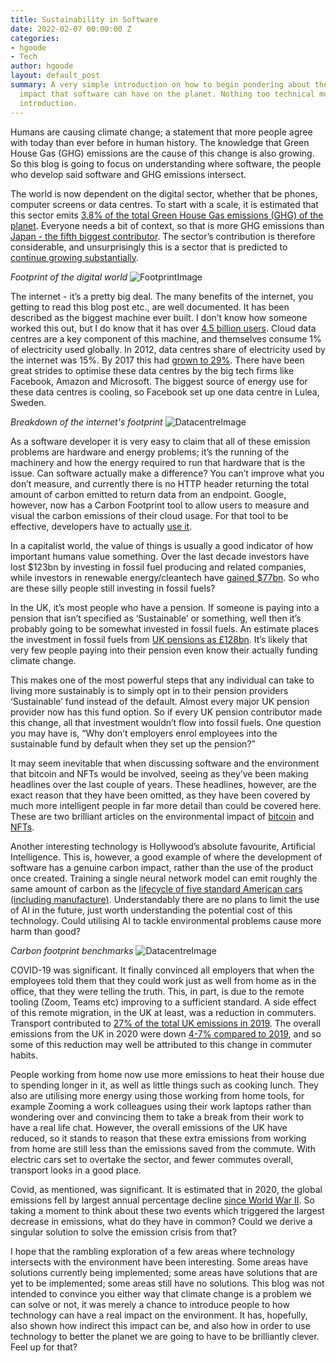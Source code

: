```yaml
---
title: Sustainability in Software
date: 2022-02-07 00:00:00 Z
categories:
- hgoode
- Tech
author: hgoode
layout: default_post
summary: A very simple introduction on how to begin pondering about the environmental
  impact that software can have on the planet. Nothing too technical more just an
  introduction.
---
```


Humans are causing climate change; a statement that more people agree with today than ever before in human history. The knowledge that Green House Gas (GHG) emissions are the cause of this change is also growing. So this blog is going to focus on understanding where software, the people who develop said software and GHG emissions intersect.

The world is now dependent on the digital sector, whether that be phones, computer screens or data centres. To start with a scale, it is estimated that this sector emits [3.8% of the total Green House Gas emissions (GHG) of the planet](https://www.greenit.fr/wp-content/uploads/2019/11/GREENIT_EENM_etude_EN_accessible.pdf). Everyone needs a bit of context, so that is more GHG emissions than [Japan - the fifth biggest contributor](https://www.worldometers.info/co2-emissions/co2-emissions-by-country/). The sector’s contribution is therefore considerable, and unsurprisingly this is a sector that is predicted to [continue growing substantially](https://medium.com/@albertfourage/internet-has-a-dirty-little-secret-e750cabe7349).

*Footprint of the digital world*
![FootprintImage]({{site.github.url}}/hgoode/assets/footprint_of_digital_world.png)

The internet - it’s a pretty big deal. The many benefits of the internet, you getting to read this blog post etc., are well documented. It has been described as the biggest machine ever built. I don’t know how someone worked this out, but I do know that it has over [4.5 billion users](https://www.statista.com/statistics/617136/digital-population-worldwide/). Cloud data centres are a key component of this machine, and themselves consume 1% of electricity used globally. In 2012, data centres share of electricity used by the internet was 15%. By 2017 this had [grown to 29%](https://www.climatecare.org/resources/news/infographic-carbon-footprint-internet/). There have been great strides to optimise these data centres by the big tech firms like Facebook, Amazon and Microsoft. The biggest source of energy use for these data centres is cooling, so Facebook set up one data centre in Lulea, Sweden.

*Breakdown of the internet's footprint*
![DatacentreImage]({{site.github.url}}/hgoode/assets/datacentre_contribution.png)

As a software developer it is very easy to claim that all of these emission problems are hardware and energy problems; it’s the running of the machinery and how the energy required to run that hardware that is the issue. Can software actually make a difference? You can’t improve what you don’t measure, and currently there is no HTTP header returning the total amount of carbon emitted to return data from an endpoint. Google, however, now has a Carbon Footprint tool to allow users to measure and visual the carbon emissions of their cloud usage. For that tool to be effective, developers have to actually [use it](https://cloud.google.com/carbon-footprint).

In a capitalist world, the value of things is usually a good indicator of how important humans value something. Over the last decade investors have lost $123bn by investing in fossil fuel producing and related companies, while investors in renewable energy/cleantech have [gained $77bn](https://carbontracker.org/reports/a-tale-of-two-share-issues/). So who are these silly people still investing in fossil fuels?

In the UK, it’s most people who have a pension. If someone is paying into a pension that isn’t specified as ‘Sustainable’ or something, well then it’s probably going to be somewhat invested in fossil fuels. An estimate places the investment in fossil fuels from [UK pensions as £128bn](https://foe.scot/resource/polluted-pensions-clearing-the-air-around-uk-pensions-and-fossil-fuels/). It’s likely that very few people paying into their pension even know their actually funding climate change.

This makes one of the most powerful steps that any individual can take to living more sustainably is to simply opt in to their pension providers ‘Sustainable’ fund instead of the default. Almost every major UK pension provider now has this fund option.
So if every UK pension contributor made this change, all that investment wouldn’t flow into fossil fuels. One question you may have is, “Why don’t employers enrol employees into the sustainable fund by default when they set up the pension?”

It may seem inevitable that when discussing software and the environment that bitcoin and NFTs would be involved, seeing as they’ve been making headlines over the last couple of years. These headlines, however, are the exact reason that they have been omitted, as they have been covered by much more intelligent people in far more detail than could be covered here. These are two brilliant articles on the environmental impact of [bitcoin](https://www.nytimes.com/interactive/2021/09/03/climate/bitcoin-carbon-footprint-electricity.html) and [NFTs](https://www.wired.com/story/nfts-hot-effect-earth-climate/).

Another interesting technology is Hollywood’s absolute favourite, Artificial Intelligence. This is, however, a good example of where the development of software has a genuine carbon impact, rather than the use of the product once created. Training a single neural network model can emit roughly the same amount of carbon as the [lifecycle of five standard American cars (including manufacture)](https://www.technologyreview.com/2019/06/06/239031/training-a-single-ai-model-can-emit-as-much-carbon-as-five-cars-in-their-lifetimes/). Understandably there are no plans to limit the use of AI in the future, just worth understanding the potential cost of this technology. Could utilising AI to tackle environmental problems cause more harm than good?

*Carbon footprint benchmarks*
![DatacentreImage]({{site.github.url}}/hgoode/assets/neural_network.png)

COVID-19 was significant. It finally convinced all employers that when the employees told them that they could work just as well from home as in the office, that they were telling the truth. This, in part, is due to the remote tooling (Zoom, Teams etc) improving to a sufficient standard. A side effect of this remote migration, in the UK at least, was a reduction in commuters. Transport contributed to [27% of the total UK emissions in 2019](https://assets.publishing.service.gov.uk/government/uploads/system/uploads/attachment_data/file/957887/2019_Final_greenhouse_gas_emissions_statistical_release.pdf). The overall emissions from the UK in 2020 were down [4-7% compared to 2019](https://royalsociety.org/-/media/policy/projects/digital-technology-and-the-planet/digital-technology-and-the-planet-report.pdf), and so some of this reduction may well be attributed to this change in commuter habits.

People working from home now use more emissions to heat their house due to spending longer in it, as well as little things such as cooking lunch. They also are utilising more energy using those working from home tools, for example Zooming a work colleagues using their work laptops rather than wondering over and convincing them to take a break from their work to have a real life chat. However, the overall emissions of the UK have reduced, so it stands to reason that these extra emissions from working from home are still less than the emissions saved from the commute. With electric cars set to overtake the sector, and fewer commutes overall, transport looks in a good place.

Covid, as mentioned, was significant. It is estimated that in 2020, the global emissions fell by largest annual percentage decline [since World War II](https://www.iea.org/articles/global-energy-review-co2-emissions-in-2020). So taking a moment to think about these two events which triggered the largest decrease in emissions, what do they have in common? Could we derive a singular solution to solve the emission crisis from that?

I hope that the rambling exploration of a few areas where technology intersects with the environment have been interesting. Some areas have solutions currently being implemented; some areas have solutions that are yet to be implemented; some areas still have no solutions. This blog was not intended to convince you either way that climate change is a problem we can solve or not, it was merely a chance to introduce people to how technology can have a real impact on the environment. It has, hopefully, also shown how indirect this impact can be, and also how in order to use technology to better the planet we are going to have to be brilliantly clever. Feel up for that?
